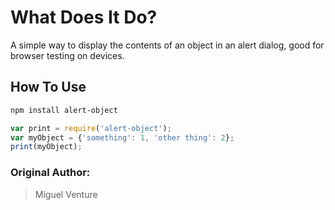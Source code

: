 # What Does It Do?
 A simple way to display the contents of an object in an alert dialog, good for browser testing on devices.
## How To Use
```sh
npm install alert-object
```

```js
var print = require('alert-object');
var myObject = {'something': 1, 'other thing': 2};
print(myObject);

```
### Original Author:
> Miguel Venture





